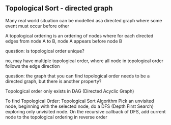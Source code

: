 ## Topological Sort - directed graph

Many real world situation can be modelled asa directed graph where some event must occur before other

A topological ordering is an ordering of nodes where for each directed edges from node A to B, node A appears before node B

question: is topological order unique?

no, may have multiple topological order, where all node in topological order follows the edge direction

question: the graph that you can find topological order needs to be a directed graph, but there is another property?

Topological order only exists in DAG (Directed Acyclic Graph)

To find Topological Order: Topological Sort Algorithm
Pick an unvisited node, beginning with the selected node, do a DFS (Depth First Search) exploring only unvisited node. On the recursive callback of DFS, add current node to the topological ordering in reverse order